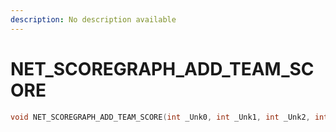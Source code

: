 ```yaml
---
description: No description available 
---
```


# NET_SCOREGRAPH_ADD_TEAM_SCORE

```cpp
void NET_SCOREGRAPH_ADD_TEAM_SCORE(int _Unk0, int _Unk1, int _Unk2, int _Unk3);
```